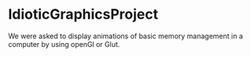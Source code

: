 # IdioticGraphicsProject
We were asked to display animations of basic memory management in a computer by using openGl or Glut.
